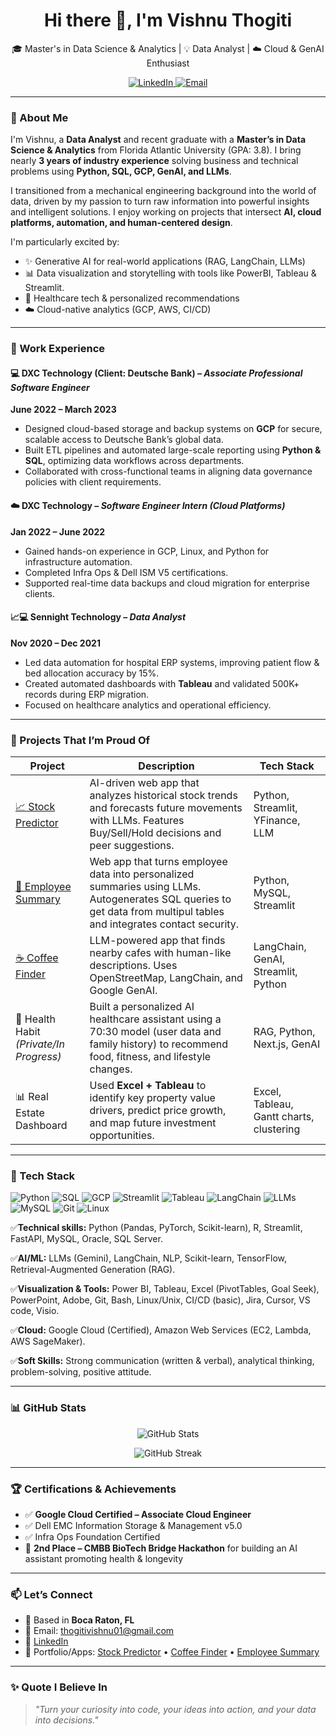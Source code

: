 <h1 align="center">Hi there 👋, I'm Vishnu Thogiti</h1>

<p align="center">
  🎓 Master's in Data Science & Analytics | 💡 Data Analyst | ☁️ Cloud & GenAI Enthusiast  
</p>

<p align="center">
  <a href="https://www.linkedin.com/in/vishnu-thogiti-52421926b/" target="_blank">
    <img src="https://img.shields.io/badge/LinkedIn-Vishnu%20Thogiti-blue?style=flat&logo=linkedin" alt="LinkedIn"/>
  </a>
  <a href="mailto:thogitivishnu01@gmail.com">
    <img src="https://img.shields.io/badge/Email-thogitivishnu01@gmail.com-red?style=flat&logo=gmail" alt="Email"/>
  </a>
</p>

---

### 🧠 About Me

I'm Vishnu, a **Data Analyst** and recent graduate with a **Master’s in Data Science & Analytics** from Florida Atlantic University (GPA: 3.8). I bring nearly **3 years of industry experience** solving business and technical problems using **Python, SQL, GCP, GenAI, and LLMs**.

I transitioned from a mechanical engineering background into the world of data, driven by my passion to turn raw information into powerful insights and intelligent solutions. I enjoy working on projects that intersect **AI, cloud platforms, automation, and human-centered design**.

I'm particularly excited by:
- ✨ Generative AI for real-world applications (RAG, LangChain, LLMs)
- 📊 Data visualization and storytelling with tools like PowerBI, Tableau & Streamlit.
- 🏥 Healthcare tech & personalized recommendations
- ☁️ Cloud-native analytics (GCP, AWS, CI/CD)

---

### 💼 Work Experience

#### 💻 DXC Technology (Client: Deutsche Bank) – *Associate Professional Software Engineer*
**June 2022 – March 2023**
- Designed cloud-based storage and backup systems on **GCP** for secure, scalable access to Deutsche Bank’s global data.
- Built ETL pipelines and automated large-scale reporting using **Python & SQL**, optimizing data workflows across departments.
- Collaborated with cross-functional teams in aligning data governance policies with client requirements.

#### ☁️ DXC Technology – *Software Engineer Intern (Cloud Platforms)*
**Jan 2022 – June 2022**
- Gained hands-on experience in GCP, Linux, and Python for infrastructure automation.
- Completed Infra Ops & Dell ISM V5 certifications.
- Supported real-time data backups and cloud migration for enterprise clients.

#### 📈💻 Sennight Technology – *Data Analyst*
**Nov 2020 – Dec 2021**
- Led data automation for hospital ERP systems, improving patient flow & bed allocation accuracy by 15%.
- Created automated dashboards with **Tableau** and validated 500K+ records during ERP migration.
- Focused on healthcare analytics and operational efficiency.

---

### 🚀 Projects That I’m Proud Of

| Project | Description | Tech Stack |
|--------|-------------|------------|
| [📈 Stock Predictor](https://github.com/VishnuThogiti139/stock-Predictor) | AI-driven web app that analyzes historical stock trends and forecasts future movements with LLMs. Features Buy/Sell/Hold decisions and peer suggestions. | Python, Streamlit, YFinance, LLM |
| [👥 Employee Summary](https://github.com/VishnuThogiti139/employee_summary) | Web app that turns employee data into personalized summaries using LLMs. Autogenerates SQL queries to get data from multipul tables and integrates contact security. | Python, MySQL, Streamlit |
| [☕ Coffee Finder](https://github.com/VishnuThogiti139/Coffee_Finder) | LLM-powered app that finds nearby cafes with human-like descriptions. Uses OpenStreetMap, LangChain, and Google GenAI. | LangChain, GenAI, Streamlit, Python |
| 🧠 Health Habit *(Private/In Progress)* | Built a personalized AI healthcare assistant using a 70:30 model (user data and family history) to recommend food, fitness, and lifestyle changes. | RAG, Python, Next.js, GenAI |
| 📊 Real Estate Dashboard | Used **Excel + Tableau** to identify key property value drivers, predict price growth, and map future investment opportunities. | Excel, Tableau, Gantt charts, clustering |

---

### 🧰 Tech Stack

![Python](https://img.shields.io/badge/Python-3776AB?style=for-the-badge&logo=python&logoColor=white)
![SQL](https://img.shields.io/badge/SQL-005C84?style=for-the-badge&logo=postgresql&logoColor=white)
![GCP](https://img.shields.io/badge/GCP-4285F4?style=for-the-badge&logo=googlecloud&logoColor=white)
![Streamlit](https://img.shields.io/badge/Streamlit-FF4B4B?style=for-the-badge&logo=streamlit&logoColor=white)
![Tableau](https://img.shields.io/badge/Tableau-E97627?style=for-the-badge&logo=tableau&logoColor=white)
![LangChain](https://img.shields.io/badge/LangChain-GenAI-green?style=for-the-badge)
![LLMs](https://img.shields.io/badge/LLMs-Gemini-informational?style=for-the-badge&logo=openai)
![MySQL](https://img.shields.io/badge/MySQL-00000F?style=for-the-badge&logo=mysql&logoColor=white)
![Git](https://img.shields.io/badge/Git-F05032?style=for-the-badge&logo=git&logoColor=white)
![Linux](https://img.shields.io/badge/Linux-FCC624?style=for-the-badge&logo=linux&logoColor=black)

✅**Technical skills:** Python (Pandas, PyTorch, Scikit-learn), R, Streamlit, FastAPI, MySQL, Oracle, SQL Server.

✅**AI/ML:** LLMs (Gemini), LangChain, NLP, Scikit-learn, TensorFlow, Retrieval-Augmented Generation (RAG).

✅**Visualization & Tools:** Power BI, Tableau, Excel (PivotTables, Goal Seek), PowerPoint, Adobe, Git, Bash, Linux/Unix, CI/CD (basic), Jira, Cursor, VS code, Visio.

✅**Cloud:** Google Cloud (Certified), Amazon Web Services (EC2, Lambda, AWS SageMaker).

✅**Soft Skills:** Strong communication (written & verbal), analytical thinking, problem-solving, positive attitude.

---

### 📊 GitHub Stats

<p align="center">
  <img src="https://github-readme-stats.vercel.app/api?username=VishnuThogiti139&show_icons=true&theme=tokyonight" alt="GitHub Stats" />
</p>
<p align="center">
  <img src="https://github-readme-streak-stats.herokuapp.com?user=VishnuThogiti139&theme=tokyonight" alt="GitHub Streak" />
</p>

---

### 🏆 Certifications & Achievements
- ✅ **Google Cloud Certified – Associate Cloud Engineer**
- ✅ Dell EMC Information Storage & Management v5.0
- ✅ Infra Ops Foundation Certified
- 🥈 **2nd Place – CMBB BioTech Bridge Hackathon** for building an AI assistant promoting health & longevity

---

### 📫 Let’s Connect

- 📍 Based in **Boca Raton, FL**
- 📨 Email: thogitivishnu01@gmail.com  
- 💼 [LinkedIn](https://www.linkedin.com/in/vishnu-thogiti-52421926b/)  
- 🔗 Portfolio/Apps: [Stock Predictor](https://vishnuthogiti139-stock-predictor-app-0sgqgy.streamlit.app/) • [Coffee Finder](https://vishnuthogiti139-coffee-finder-app-wmbgtr.streamlit.app/) • [Employee Summary](https://employeesummary-jdt97kuxhntmkfbsfrn6ws.streamlit.app/)

---

### ✨ Quote I Believe In

> *"Turn your curiosity into code, your ideas into action, and your data into decisions."*

